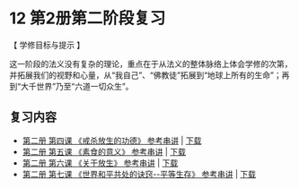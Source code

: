 

# 12 第2册第二阶段复习

【 学修目标与提示 】

这一阶段的法义没有复杂的理论，重点在于从法义的整体脉络上体会学修的次第，并拓展我们的视野和心量，从“我自己”、“佛教徒”拓展到“地球上所有的生命”；再到“大千世界”乃至“六道一切众生”。

## 复习内容

* [第二册 第四课 《戒杀放生的功德》 参考串讲](http://view.officeapps.live.com/op/view.aspx?src=https://s3.ap-northeast-1.wasabisys.com/hdcx/hdv/docs/hdcxk/chj/第二册第4课戒杀放生的功德.pptx) | [下载](https://s3.ap-northeast-1.wasabisys.com/hdcx/hdv/docs/hdcxk/chj/第二册第4课戒杀放生的功德.pptx)
* [第二册 第五课 《素食的意义》 参考串讲](http://view.officeapps.live.com/op/view.aspx?src=https://s3.ap-northeast-1.wasabisys.com/hdcx/hdv/docs/hdcxk/chj/第二册第5课素食的意义.pptx) | [下载](https://s3.ap-northeast-1.wasabisys.com/hdcx/hdv/docs/hdcxk/chj/第二册第5课素食的意义.pptx)
* [第二册 第六课 《关于放生》 参考串讲](http://view.officeapps.live.com/op/view.aspx?src=https://s3.ap-northeast-1.wasabisys.com/hdcx/hdv/docs/hdcxk/chj/第二册第6课关于放生.pptx) | [下载](https://s3.ap-northeast-1.wasabisys.com/hdcx/hdv/docs/hdcxk/chj/第二册第6课关于放生.pptx)
* [第二册 第七课 《世界和平共处的诀窍--平等生存》 参考串讲](http://view.officeapps.live.com/op/view.aspx?src=https://s3.ap-northeast-1.wasabisys.com/hdcx/hdv/docs/hdcxk/chj/第二册第7课世界和平共处的窍诀_第8课受戒行善的殊胜日.pptx) | [下载](https://s3.ap-northeast-1.wasabisys.com/hdcx/hdv/docs/hdcxk/chj/第二册第7课世界和平共处的窍诀_第8课受戒行善的殊胜日.pptx)